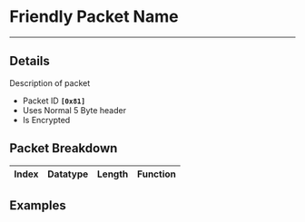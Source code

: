 # Friendly Packet Name #

---


## Details ##

Description of packet
  * Packet ID **`[0x81]`**
  * Uses Normal 5 Byte header
  * Is Encrypted

## Packet Breakdown ##
| Index | Datatype | Length | Function |
|:------|:---------|:-------|:---------|

## Examples ##